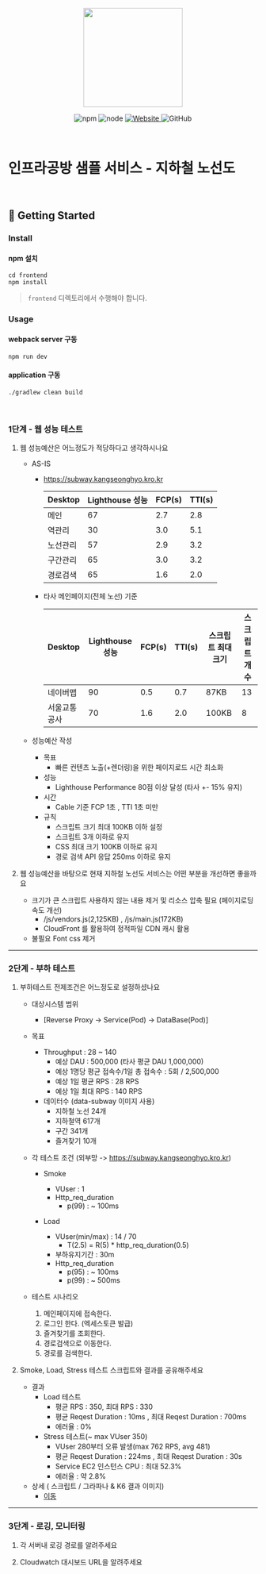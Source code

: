 <p align="center">
    <img width="200px;" src="https://raw.githubusercontent.com/woowacourse/atdd-subway-admin-frontend/master/images/main_logo.png"/>
</p>
<p align="center">
  <img alt="npm" src="https://img.shields.io/badge/npm-%3E%3D%205.5.0-blue">
  <img alt="node" src="https://img.shields.io/badge/node-%3E%3D%209.3.0-blue">
  <a href="https://edu.nextstep.camp/c/R89PYi5H" alt="nextstep atdd">
    <img alt="Website" src="https://img.shields.io/website?url=https%3A%2F%2Fedu.nextstep.camp%2Fc%2FR89PYi5H">
  </a>
  <img alt="GitHub" src="https://img.shields.io/github/license/next-step/atdd-subway-service">
</p>

<br>

# 인프라공방 샘플 서비스 - 지하철 노선도

<br>

## 🚀 Getting Started

### Install
#### npm 설치
```
cd frontend
npm install
```
> `frontend` 디렉토리에서 수행해야 합니다.

### Usage
#### webpack server 구동
```
npm run dev
```
#### application 구동
```
./gradlew clean build
```
<br>


### 1단계 - 웹 성능 테스트
1. 웹 성능예산은 어느정도가 적당하다고 생각하시나요
     
     * AS-IS
     
       * https://subway.kangseonghyo.kro.kr 
       
           | Desktop  | Lighthouse 성능    | FCP(s) | TTI(s) |
           | :------- | ------------------| ---------- | ----------- |
           | 메인     | 67                 | 2.7        | 2.8         |
           | 역관리   | 30                 | 3.0        | 5.1         |
           | 노선관리 | 57                  | 2.9        | 3.2         |
           | 구간관리 | 65                  | 3.0        | 3.2         |
           | 경로검색 | 65                  | 1.6        | 2.0         | 
    
       * 타사 메인페이지(전체 노선) 기준 
         
           | Desktop  | Lighthouse 성능    | FCP(s) | TTI(s) | 스크립트 최대 크기 | 스크립트 개수 |
           | :-------   | ----------------| ----------  | ----------- | ------------    | ----------  |
           | 네이버맵    | 90               | 0.5        | 0.7         | 87KB            | 13          |  
           | 서울교통공사 | 70               | 1.6        | 2.0         | 100KB           | 8           |  
        
     
     * 성능예산 작성 
        - 목표 
            - 빠른 컨텐츠 노출(+렌더링)을 위한 페이지로드 시간 최소화
        - 성능
            - Lighthouse Performance 80점 이상 달성 (타사 +- 15% 유지)
        - 시간
            - Cable 기준 FCP 1초 , TTI 1초 미만
        - 규칙
            - 스크립트 크기 최대 100KB 이하 설정
            - 스크립트 3개 이하로 유지
            - CSS 최대 크기 100KB 이하로 유지
            - 경로 검색 API 응답 250ms 이하로 유지


2. 웹 성능예산을 바탕으로 현재 지하철 노선도 서비스는 어떤 부분을 개선하면 좋을까요

    - 크기가 큰 스크립트 사용하지 않는 내용 제거 및 리소스 압축 필요 (페이지로딩속도 개선)
        - /js/vendors.js(2,125KB) , /js/main.js(172KB)
        - CloudFront 를 활용하여 정적파일 CDN 캐시 활용
    - 불필요 Font css 제거 

---

### 2단계 - 부하 테스트 
1. 부하테스트 전제조건은 어느정도로 설정하셨나요 
    * 대상시스템 범위
         - [Reverse Proxy -> Service(Pod) -> DataBase(Pod)]
    
    * 목표
        - Throughput : 28 ~ 140
          - 예상 DAU : 500,000 (타사 평균 DAU 1,000,000)
          - 예상 1명당 평균 접속수/1일 총 접속수 : 5회 / 2,500,000
          - 예상 1일 평균 RPS : 28 RPS  
          - 예상 1일 최대 RPS : 140 RPS
        - 데이터수 (data-subway 이미지 사용) 
          - 지하철 노선 24개
          - 지하철역 617개
          - 구간 341개
          - 즐겨찾기 10개
    
    * 각 테스트 조건 (외부망 -> https://subway.kangseonghyo.kro.kr)
        - Smoke
          - VUser : 1
          - Http_req_duration
             - p(99) : ~ 100ms 
            
        - Load
          - VUser(min/max) : 14 / 70
             - T(2.5) = R(5) * http_req_duration(0.5)  
          - 부하유지기간 : 30m
          - Http_req_duration
            - p(95) : ~ 100ms   
            - p(99) : ~ 500ms   
    
    * 테스트 시나리오
        1. 메인페이지에 접속한다.
        2. 로그인 한다. (엑세스토큰 발급)
        3. 즐겨찾기를 조회한다.
        4. 경로검색으로 이동한다.
        5. 경로를 검색한다.

2. Smoke, Load, Stress 테스트 스크립트와 결과를 공유해주세요
    * 결과
        - Load 테스트 
            - 평균 RPS : 350, 최대 RPS : 330
            - 평균 Reqest Duration : 10ms , 최대 Reqest Duration : 700ms 
            - 에러율 : 0%
        - Stress 테스트(~ max VUser 350)  
            - VUser 280부터 오류 발생(max 762 RPS, avg 481)
            - 평균 Reqest Duration : 224ms , 최대 Reqest Duration : 30s
            - Service EC2 인스턴스 CPU : 최대 52.3%
            - 에러율 : 약 2.8%
    * 상세 ( 스크립트 / 그라파나 & K6 결과 이미지) 
        - [이동](/result)


---

### 3단계 - 로깅, 모니터링
1. 각 서버내 로깅 경로를 알려주세요

2. Cloudwatch 대시보드 URL을 알려주세요

